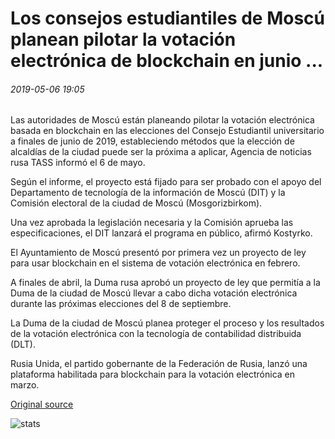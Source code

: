 # Los consejos estudiantiles de Moscú planean pilotar la votación electrónica de blockchain en junio ...

###### 2019-05-06 19:05

Las autoridades de Moscú están planeando pilotar la votación electrónica basada en blockchain en las elecciones del Consejo Estudiantil universitario a finales de junio de 2019, estableciendo métodos que la elección de alcaldías de la ciudad puede ser la próxima a aplicar, Agencia de noticias rusa TASS informó el 6 de mayo.

Según el informe, el proyecto está fijado para ser probado con el apoyo del Departamento de tecnología de la información de Moscú (DIT) y la Comisión electoral de la ciudad de Moscú (Mosgorizbirkom).

Una vez aprobada la legislación necesaria y la Comisión aprueba las especificaciones, el DIT lanzará el programa en público, afirmó Kostyrko.

El Ayuntamiento de Moscú presentó por primera vez un proyecto de ley para usar blockchain en el sistema de votación electrónica en febrero.

A finales de abril, la Duma rusa aprobó un proyecto de ley que permitía a la Duma de la ciudad de Moscú llevar a cabo dicha votación electrónica durante las próximas elecciones del 8 de septiembre.

La Duma de la ciudad de Moscú planea proteger el proceso y los resultados de la votación electrónica con la tecnología de contabilidad distribuida (DLT).

Rusia Unida, el partido gobernante de la Federación de Rusia, lanzó una plataforma habilitada para blockchain para la votación electrónica en marzo.

[Original source](https://cointelegraph.com/news/moscow-student-councils-plan-to-pilot-blockchain-e-voting-in-june)

![stats](https://c.statcounter.com/11760860/0/a89fa40b/1/ "stats")